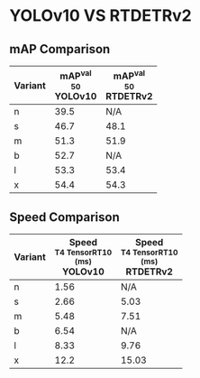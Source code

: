 ---
---

# YOLOv10 VS RTDETRv2

## mAP Comparison

| **Variant** | <center><span style='width: 400px;'>**mAP<sup>val<br>50**<br>**YOLOv10**</span></center> | <center><span style='width: 400px;'>**mAP<sup>val<br>50**<br>**RTDETRv2**</span></center> |
| ----------- | ---------------------------------------------------------------------------------------- | ----------------------------------------------------------------------------------------- |
| n           | 39.5                                                                                     | N/A                                                                                       |
| s           | 46.7                                                                                     | 48.1                                                                                      |
| m           | 51.3                                                                                     | 51.9                                                                                      |
| b           | 52.7                                                                                     | N/A                                                                                       |
| l           | 53.3                                                                                     | 53.4                                                                                      |
| x           | 54.4                                                                                     | 54.3                                                                                      |

## Speed Comparison

| **Variant** | <center><span style='width: 200px;'>**Speed**<br><sup>T4 TensorRT10<br>(ms)</sup><br>**YOLOv10**</span></center> | <center><span style='width: 200px;'>**Speed**<br><sup>T4 TensorRT10<br>(ms)</sup><br>**RTDETRv2**</span></center> |
| ----------- | ---------------------------------------------------------------------------------------------------------------- | ----------------------------------------------------------------------------------------------------------------- |
| n           | 1.56                                                                                                             | N/A                                                                                                               |
| s           | 2.66                                                                                                             | 5.03                                                                                                              |
| m           | 5.48                                                                                                             | 7.51                                                                                                              |
| b           | 6.54                                                                                                             | N/A                                                                                                               |
| l           | 8.33                                                                                                             | 9.76                                                                                                              |
| x           | 12.2                                                                                                             | 15.03                                                                                                             |
